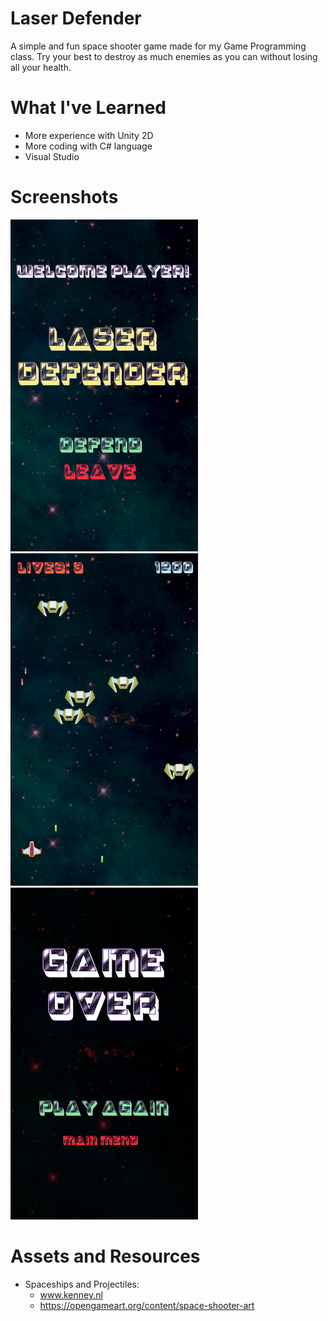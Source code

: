 # Laser Defender
A simple and fun space shooter game made for my Game Programming class. Try your best to destroy as much enemies as you can without losing all your health.

# What I've Learned
- More experience with Unity 2D
- More coding with C# language
- Visual Studio

# Screenshots

<img src = "https://github.com/Onionie/LaserDefender/blob/main/Screenshots/MainMenu.PNG" width = "300"> <img src = "https://github.com/Onionie/LaserDefender/blob/main/Screenshots/inGame.PNG" width = "300"> <img src = "https://github.com/Onionie/LaserDefender/blob/main/Screenshots/GameOver.PNG" width = "300">

# Assets and Resources
- Spaceships and Projectiles:
  - www.kenney.nl
  - https://opengameart.org/content/space-shooter-art
